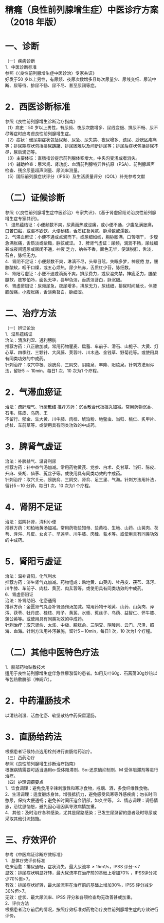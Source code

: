 # 精癃（良性前列腺增生症）中医诊疗方案（2018 年版）  
# 一、诊断  
（一）疾病诊断  
1．中医诊断标准  
参照《〈良性前列腺增生症中医诊治〉专家共识》  
好发于50 岁以上男性，有尿频、夜尿次数增多且每次尿量少、尿线变细、尿流中断、尿等待、排尿不畅、尿不尽、甚至尿闭等症。  
# 2．西医诊断标准  
参照《良性前列腺增生诊断治疗指南》  
（1）病史：50 岁以上男性，有尿频、夜尿次数增多、尿线变细、排尿不畅、尿不尽等症时应考虑良性前列腺增生症。  
（2）症状：储尿期症状包括尿频、尿急、尿失禁、夜尿增多、遗尿、膀胱区疼痛等；排尿期症状包括排尿踌躇、排尿困难以及间断排尿等；排尿后症状包括排尿不尽，尿后滴沥等。  
（3）主要体征：直肠指诊提示前列腺体积增大，中央沟变浅或者消失。  
（4）辅助检查：尿常规、肾功能、血清前列腺特异性抗原（PSA）、前列腺超声检查、残余尿量超声测量、尿流率测量。  
（5）国际前列腺症状评分（IPSS）及生活质量评分（QOL）补充参考文献  
# （二）证候诊断  
参照《〈良性前列腺增生症中医诊治〉专家共识》、《基于肾虚瘀阻论治良性前列腺增生症专家共识》。  
1．湿热蕴结证：小便频数不爽，尿黄而热或涩痛，或小便不通，少腹急满胀痛，口苦口黏，或渴不欲饮，大便秘结，舌质红苔黄腻，脉滑数或濡数。  
2．气滞血瘀证：小便不通或点滴而下，或尿细如线，胸胁胀满，口苦咽干， 少腹急满胀痛，舌质淡或紫黯，脉弦或涩。 3．脾肾气虚证：尿频，滴沥不畅，尿线细甚或夜间遗尿或尿闭不通，神疲 乏力，纳谷不香，面色无华，便溏脱肛，舌淡，苔白，脉细无力。  
4．肾阴不足证：小便频数不爽，淋漓不尽，头晕目眩，失眠多梦，神疲倦 怠，腰膝酸软，咽干口燥，或五心烦热，尿少热赤，舌质红少苔，脉细数。  
5．肾阳亏虚证：小便不通或滴沥不爽，排尿费力，或尿溢失禁，神疲乏力，腰酸腿软，肢寒怕冷，面色无华，唇甲色淡，舌质淡苔白，脉沉细。  
6．肾虚瘀阻证：尿频尿急，夜尿增多，排尿无力，尿线细，排尿时间延长，伴腰膝酸痛，小腹胀痛，舌淡紫苔白，脉细涩。  
# 二、治疗方法  
（一）辨证论治  
1．湿热蕴结证  
治法：清热利湿、通利膀胱  
推荐方药：八正散加减。常用药物瞿麦、扁蓄、车前子、滑石、山栀子、大黄、灯心草、四季红、三颗针、大风藤、荚蓉叶、川木通、金钱草、野菊花等。或使用具有同类功效的中成药。  
针刺治疗：取穴中极、膀胱俞、三阴交、阴陵泉、丰隆、阳陵泉。针刺方法用泻法，留针$5{\sim}10\mathrm{min}$，每日1 次，10 次为1 个疗程。  
# 2．气滞血瘀证  
治法：疏肝理气、行瘀散结  推荐方药：沉香散合代抵挡丸加减。常用药物沉香、石韦、陈皮、乌药、王  
不留行、郁金、生大黄、川牛膝、肉桂、琥珀粉、地鳖虫、当归、桃仁、炙甲片、虎杖、车前草等。或使用具有同类功效的中成药。  
# 3．脾肾气虚证  
治法：补脾益气、温肾利尿  
推荐方药：补中益气汤加减。常用药物黄芪、党参、白术、炙甘草、当归、陈皮、升麻、柴胡、仙茅、菟丝子等。或使用具有同类功效的中成药。  
针刺治疗：取穴关元、膀胱俞、三阴交、肾俞、足三里、气海。针刺方法用补法，留针$5\!\sim\!10$ 分钟，每日1 次，10 次为1 个疗程。  
# 4．肾阴不足证  
治法：滋阴补肾，清利小便  
推荐方药：知柏地黄汤加减。常用药物盐知母、盐黄柏、生地、山药、山萸肉、茯苓、泽泻、丹皮、女贞子、旱莲草、川牛膝、肉桂、莪术等。或使用具有同类功效的中成药。  
# 5．肾阳亏虚证  
治法：温补肾阳，化气利水  
推荐方药：济生肾气丸加减。药物组成：熟地黄、山萸肉、牡丹皮、茯苓、泽泻、川牛膝、车前子、肉桂、黄芪、肉苁蓉等。或使用具有同类功效的中成药。  
6．肾虚瘀阻证  
治法：补肾助阳、化瘀通窍  
推荐方药：金匮肾气丸合补肾通窍汤加减。常用药物干地黄、山药、山萸肉、泽泻、茯苓、牡丹皮、桂枝、附子、黄芪、水蛭、菟丝子、乌药、益智仁、怀牛膝、蒲公英等。或使用具有同类功效的中成药。  
针刺治疗：取穴肾俞、太溪、中极、膀胱俞、三阴交、阴陵泉、云门、尺泽、照海、血海。针刺方法用补泻兼施，留针$5\!\sim\!10\mathrm{min}$，每日1 次，10 次为1 个疗程。  
# （二）其他中医特色疗法  
1．脐部药物贴敷技术  
适用于良性前列腺增生症伴急性尿潴留的患者。如用艾叶$60\mathrm{g}$、石菖蒲$30\mathrm{g}$炒热以布包热敷脐部（神阙穴）。  
# 2．中药灌肠技术  
以清热利湿、活血化瘀、软坚散结中药保留灌肠。  
# 3．直肠给药法  
根据患者证候特点选用栓剂进行直肠给药治疗。  
（三）西药治疗  
参照《良性前列腺增生诊断治疗指南》  
根据病情需要可适当选用α-受体阻滞剂、5α-还原酶抑制剂、M 受体阻滞剂等进行治疗。  
（四）护理调摄要点  
1．饮食调理：避免食用辛辣刺激性和寒凉食物，戒烟、酒，多食纤维性食物。 2．生活调理：适度锻炼身体，增强抵抗力，避免感受风寒等外感疾病；勿长时间憋尿，保持大便通畅；避免长时间压迫会阴部，如久坐等。 3．情志调理：调畅情志，忌忧思恼怒，避免因心理因素导致病情加重。  
4．其他：及时治疗各种感染，尤其是尿路感染；已发生尿潴留的患者及时导尿或采取其他引流措施。  
# 三、疗效评价  
参考《中医病证诊断疗效标准》  
1．总体疗效评价标准  
临床治愈：排尿通畅，症状消失，最大尿流率${\geqslant}15\mathrm{m}1/\mathrm{s}$，IPSS 评分$\cdot\!\leqslant\!7$  
显效：排尿症状明显好转，最大尿流率在治疗前的基础上增加$70\%$ ，IPSS评分减少$70\%$但$>\!7$。  
有效：排尿症状好转，最大尿流率在治疗前的基础上增加$30\%$，IPSS 评分减少$30\%$但$>\!7$。  
无效：症状、最大尿流率、IPSS 评分和各项检查均无改善甚或加重。  
2．评价方法  
根据患者治疗前后的情况，按照疗效标准对药物治疗良性前列腺增生症的疗效进行评价。  
